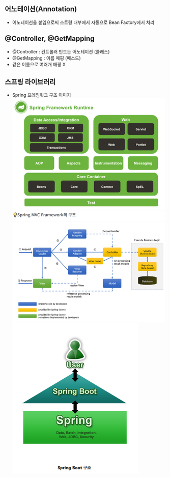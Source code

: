 ## 어노테이션(Annotation)
- 어노테이션을 붙임으로써 스트링 내부에서 자동으로 Bean Factory에서 처리        

## @Controller, @GetMapping
- @Controller : 컨트롤러 만드는 어노테이션 (클래스)
- @GetMapping : 이름 매핑 (메소드)
- 같은 이름으로 여러개 매핑 X

## 스프링 라이브러리
- Spring 프레임워크 구조 이미지
![alt text](image.png)
![alt text](image-1.png)
![alt text](image-2.png)


